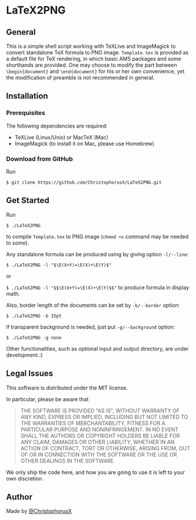 # LaTeX2PNG
## General
This is a simple shell script working with TeXLive and ImageMagick to convert standalone TeX formula to PNG image. `Template.tex` is provided as a default file for TeX rendering, in which basic AMS packages and some shorthands are provided. One may choose to modify the part between `\begin{document}` and `\end{document}` for his or her own convenience, yet the modification of preamble is not recommended in general.
## Installation
### Prerequisites
The following dependencies are required:
- TeXLive (Linux/Unix) or MacTeX (Mac)
- ImageMagick (to install it on Mac, please use Homebrew)

### Download from GitHub
Run

`$ git clone https://github.com/ChristophorusX/LaTeX2PNG.git`

## Get Started
Run

`$ ./LaTeX2PNG`

to compile `Template.tex` to PNG image (`chmod +x` command may be needed to some). 

Any standalone formula can be produced using by giving option `-l/--line`:

`$ ./LaTeX2PNG -l "$\E(X+Y)=\E(X)+\E(Y)$"`

or

`$ ./LaTeX2PNG -l "$$\E(X+Y)=\E(X)+\E(Y)$$"` to produce formula in display math.

Also, border length of the documents can be set by `-b/--border` option:

`$ ./LaTeX2PNG -b 15pt`

If transparent background is needed, just put `-g/--background` option:

`$ ./LaTeX2PNG -g none`

Other functionalities, such as optional input and output directory, are under development.:)

## Legal Issues
This software is distributed under the MIT license.

In particular, please be aware that
> THE SOFTWARE IS PROVIDED "AS IS", WITHOUT WARRANTY OF ANY KIND, EXPRESS OR IMPLIED, INCLUDING BUT NOT LIMITED TO THE WARRANTIES OF MERCHANTABILITY, FITNESS FOR A PARTICULAR PURPOSE AND NONINFRINGEMENT. IN NO EVENT SHALL THE AUTHORS OR COPYRIGHT HOLDERS BE LIABLE FOR ANY CLAIM, DAMAGES OR OTHER LIABILITY, WHETHER IN AN ACTION OF CONTRACT, TORT OR OTHERWISE, ARISING FROM, OUT OF OR IN CONNECTION WITH THE SOFTWARE OR THE USE OR OTHER DEALINGS IN THE SOFTWARE.

We only ship the code here, and how you are going to use it is left to your own discretion.

## Author
Made by [@ChristophorusX](https://github.com/ChristophorusX)
